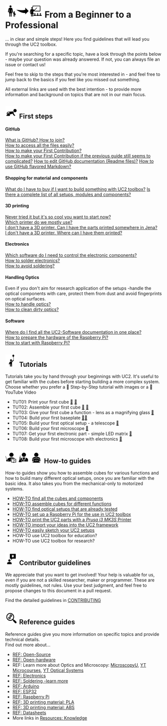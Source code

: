 # <img src="./IMAGES/BtP.png" width="120"> From a Beginner to a Professional

... in clear and simple steps! Here you find guidelines that will lead you through the UC2 toolbox.

If you're searching for a specific topic, have a look through the points below - maybe your question was already answered. If not, you can always file an issue or contact us!

Feel free to skip to the steps that you're most interested in - and feel free to jump back to the basics if you feel like you missed out something.

All external links are used with the best intention - to provide more information and background on topics that are not in our main focus.

## <img src="./IMAGES/FS.png" width="40"> First steps

#### GitHub
[What is GitHub? How to join?](https://guides.github.com/activities/hello-world/)  
[How to access all the files easily?](https://help.github.com/en/github/creating-cloning-and-archiving-repositories/cloning-a-repository)  
[How to make your First Contribution?](https://firstcontributions.github.io/)  
[How to make your First Contribution if the previous guide still seems to complicated?](https://github.com/firstcontributions/first-contributions/blob/master/github-desktop-tutorial.md)
[How to edit GitHub documentation (Readme files)?](https://atom.io/)
[How to use GitHub flavored Markdown?](https://help.github.com/en/github/writing-on-github/basic-writing-and-formatting-syntax)

#### Shopping for material and components
[What do I have to buy if I want to build something with UC2 toolbox?](./RESOURCES/Resources_step_by_step.md)
[Is there a complete list of all setups, modules and components?](https://docs.google.com/spreadsheets/d/1U1MndGKRCs0LKE5W8VGreCv9DJbQVQv7O6kgLlB6ZmE/edit?usp=sharing)

#### 3D printing
[Never tried it but it's so cool you want to start now?](https://www.makeuseof.com/tag/beginners-guide-3d-printing/)  
[Which printer do we mostly use?](https://www.prusa3d.com/original-prusa-i3-mk3/)  
[I don't have a 3D printer. Can I have the parts printed somewhere in Jena?](https://lichtwerkstatt-jena.de/)  
[I don't have a 3D printer. Where can I have them printed?](https://www.makerspaces.com/what-is-a-makerspace/)  

#### Electronics
[Which software do I need to control the electronic components?](https://randomnerdtutorials.com/installing-the-esp32-board-in-arduino-ide-windows-instructions/)    
[How to solder electronics?](https://www.makerspaces.com/how-to-solder/)  
[How to avoid soldering?](../ELECTRONICS/ELECTRONICS_FOR_DUMMIES)

#### Handling Optics
Even if you don't aim for research application of the setups -handle the optical components with care, protect them from dust and avoid fingerprints on optical surfaces.    
[How to handle optics?](https://www.thorlabs.com/newgrouppage9.cfm?objectgroup_id=9025)  
[How to clean dirty optics?](https://www.newport.com/n/how-to-clean-optics)  

#### Software
[Where do I find all the UC2-Software documentation in one place?](https://github.com/bionanoimaging/UC2-Software-GIT)  
[How to prepare the hardware of the Raspberry Pi?](https://www.instructables.com/id/Raspberry-Pi-Touchscreen-Setup/)  
[How to start with Raspberry Pi?](https://projects.raspberrypi.org/en/projects/raspberry-pi-setting-up)  

## <img src="./IMAGES/TUT.png" width="40"> Tutorials
Tutorials take you by hand through your beginnings with UC2. It's useful to get familiar with the cubes before starting building a more complex system.  
Choose whether you prefer a :feet: Step-by-Step tutorial with images or a :movie_camera: YouTube Video

* TUT01: Print your first cube [:feet:](../CAD/ASSEMBLY_CUBE_Base_v2/STL) [:movie_camera:](https://www.youtube.com/watch?v=JswW8BexnC4&feature=youtu.be)
* TUT02: Assemble your first cube [:feet:](../CAD/ASSEMBLY_CUBE_Base_v2#-assembly-tutorial-with-images) [:movie_camera:](https://www.youtube.com/watch?v=zAMedY0mWKA&t=1s)
* TUT03: Give your first cube a function - lens as a magnifying glass [:feet:](../CAD/ASSEMBLY_CUBE_Lens_v2/TUT03)
* TUT04: Build your first baseplate [:feet:](../CAD/ASSEMBLY_Baseplate_v2)[:movie_camera:](https://www.youtube.com/watch?v=qxA-4V7BRI0)
* TUT05: Build your first optical setup - a telescope [:feet:](../APPLICATIONS/APP_SIMPLE-Telescope)
* TUT06: Build your first microscope [:feet:](../APPLICATIONS/APP_SIMPLE-Smartphone_Microscope/mechanical)
* TUT07: Get your first electronic part - simple LED matrix [:feet:](../CAD/ASSEMBLY_CUBE_LED_Matrix_v2/TUT08)
* TUT08: Build your first microscope with electronics [:feet:](../APPLICATIONS/APP_SIMPLE-Smartphone_Microscope/electronic)

## <img src="./IMAGES/HT.png" width="120"> How-to guides
How-to guides show you how to assemble cubes for various functions and how to build many different optical setups, once you are familiar with the basic idea. It also takes you from the mechanical-only to motorized systems.

* [HOW-TO find all the cubes and components](../CAD)
* [HOW-TO assemble cubes for different functions](../CAD)
* [HOW-TO find optical setups that are already tested](../APPLICATIONS)
* [HOW-TO set up a Raspberry Pi for the use in UC2 toolbox](https://github.com/bionanoimaging/UC2-Software-GIT/blob/master/GUI/RASPBERRY_PI/README.md)
* [HOW-TO print the UC2 parts with a *Prusa i3 MK3S* Printer](./PRINTER)
* [HOW-TO import your ideas into the UC2 framework](../MDK)
* [HOW-TO easily sketch your UC2 setups](../MDK/DRAW.IO)
* HOW-TO use UC2 toolbox for education?
* HOW-TO use UC2 toolbox for research?

## <img src="./IMAGES/CG.png" width="40"> Contributor guidelines

We appreciate that you want to get involved! Your help is valuable for us, even if you are not a skilled researcher, maker or programmer. These are mostly guidelines, not rules. Use your best judgment, and feel free to propose changes to this document in a pull request.

Find the detailed guidelines in [CONTRIBUTING](../CONTRIBUTING.md)

## <img src="./IMAGES/RG.png" width="40"> Reference guides
Reference guides give you more information on specific topics and provide technical details.  
Find out more about...

* [REF: Open-Source](https://opensource.org/)
* [REF: Open-hardware](https://www.oshwa.org/)
* REF: Learn more about Optics and Microscopy: [MicroscopyU](https://www.microscopyu.com/), [YT Microcourses](https://www.youtube.com/channel/UC4cOKa0TZK8CQhzSQqfwuMQ), [YT Optical Systems](https://www.youtube.com/channel/UCI3DnTADGjHCuuaLr3LHf8A/videos)
* [REF: Electronics](../ELECTRONICS)
* [REF: Soldering -learn more](https://learn.sparkfun.com/tutorials/how-to-solder-through-hole-soldering/all)
* [REF: Arduino](https://www.arduino.cc/en/guide/introduction)
* [REF: ESP32](https://www.espressif.com/en/products/hardware/esp32/overview)
* [REF: Raspberry Pi](https://www.raspberrypi.org/documentation/)
* [REF: 3D printing material: PLA](https://www.creativemechanisms.com/blog/learn-about-polylactic-acid-pla-prototypes)
* [REF: 3D printing material: ABS](https://www.creativemechanisms.com/blog/everything-you-need-to-know-about-abs-plastic)
* [REF: Datasheets](./DATASHEETS)
* More links in [Resources: Knowledge](./RESOURCES/Resources_Knowledge.md)
